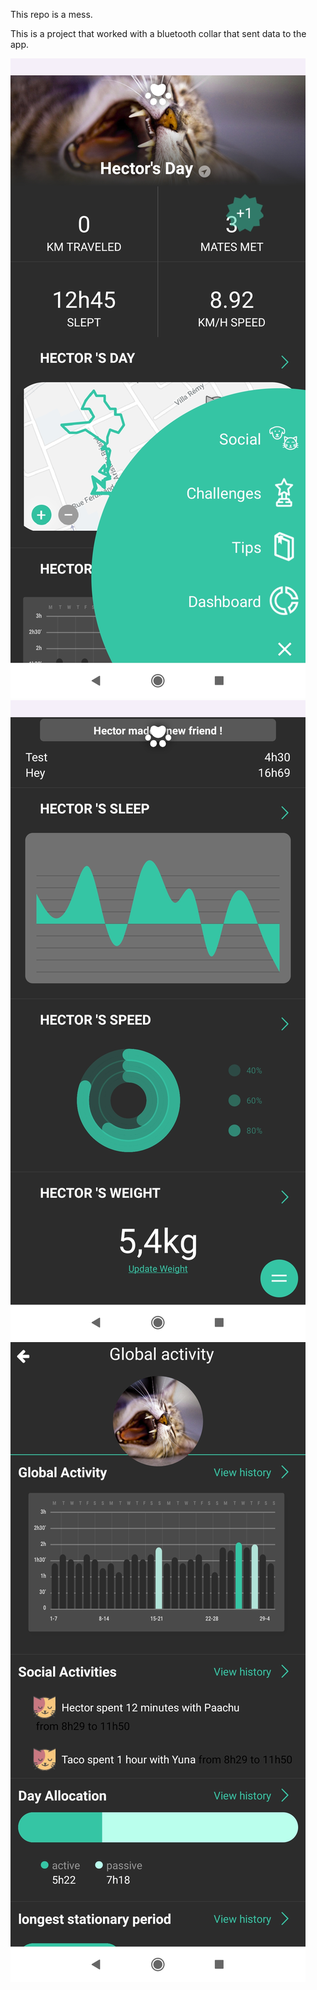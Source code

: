 This repo is a mess.

This is a project that worked with a bluetooth collar that sent data to the app.

![ss1](ss1.jpg)
![ss2](ss2.jpg)
![ss3](ss3.jpg)
